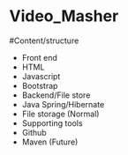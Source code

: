 # Video_Masher
#Content/structure
* Front end 
* HTML
* Javascript
* Bootstrap
* Backend/File store
* Java Spring/Hibernate
* File storage (Normal)
* Supporting tools
* Github
* Maven (Future)
